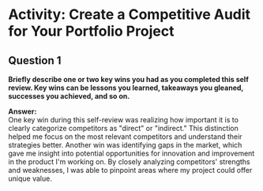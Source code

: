 # Activity: Create a Competitive Audit for Your Portfolio Project

## Question 1  
**Briefly describe one or two key wins you had as you completed this self review. Key wins can be lessons you learned, takeaways you gleaned, successes you achieved, and so on.**

**Answer:**  
One key win during this self-review was realizing how important it is to clearly categorize competitors as "direct" or "indirect." This distinction helped me focus on the most relevant competitors and understand their strategies better. Another win was identifying gaps in the market, which gave me insight into potential opportunities for innovation and improvement in the product I'm working on. By closely analyzing competitors' strengths and weaknesses, I was able to pinpoint areas where my project could offer unique value.
